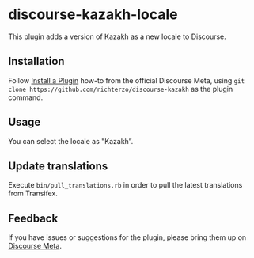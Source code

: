 # discourse-kazakh-locale

This plugin adds a version of Kazakh as a new locale to Discourse.

## Installation

Follow [Install a Plugin](https://meta.discourse.org/t/install-a-plugin/19157)
how-to from the official Discourse Meta, using `git clone https://github.com/richterzo/discourse-kazakh`
as the plugin command.

## Usage

You can select the locale as "Kazakh”.

## Update translations

Execute `bin/pull_translations.rb` in order to pull the latest translations from Transifex.

## Feedback

If you have issues or suggestions for the plugin, please bring them up on
[Discourse Meta](https://meta.discourse.org).
